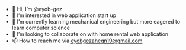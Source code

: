 - 👋 Hi, I’m @eyob-gez
- 👀 I’m interested in web application start up
- 🌱 I’m currently learning mechanical engineering but more eagered to learn computer science
- 💞️ I’m looking to collaborate on with home rental web application
- 📫 How to reach me via eyobgezahegn19@gmail.com

<!---
eyob-gez/eyob-gez is a ✨ special ✨ repository because its `README.md` (this file) appears on your GitHub profile.
You can click the Preview link to take a look at your changes.
--->
